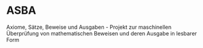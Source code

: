 # ASBA
Axiome, Sätze, Beweise und Ausgaben - Projekt zur maschinellen Überprüfung von mathematischen Beweisen und deren Ausgabe in lesbarer Form
